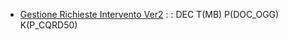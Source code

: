 - [Gestione Richieste Intervento Ver2](Sorgenti/DOC/OJ/PGM/CQRD10)
 :  : DEC T(MB) P(DOC_OGG) K(P_CQRD50)
